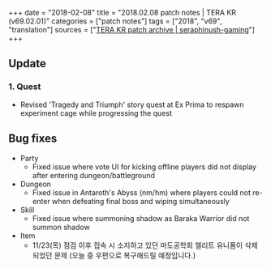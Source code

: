 +++
date = "2018-02-08"
title = "2018.02.08 patch notes | TERA KR (v69.02.01)"
categories = ["patch notes"]
tags = ["2018", "v69", "translation"]
sources = ["[TERA KR patch archive | seraphinush-gaming](/ko/patch/2018/v69-02-01)"]
+++

## Update

### **1.** Quest
- Revised 'Tragedy and Triumph' story quest at Ex Prima to respawn experiment cage while progressing the quest

## Bug fixes

- Party
  - Fixed issue where vote UI for kicking offline players did not display after entering dungeon/battleground
- Dungeon
  - Fixed issue in Antaroth's Abyss (nm/hm) where players could not re-enter when defeating final boss and wiping simultaneously
- Skill
  - Fixed issue where summoning shadow as Baraka Warrior did not summon shadow
- Item
  - 11/23(목) 점검 이후 접속 시 소지하고 있던 마도공학회 엘리트 유니폼이 삭제되었던 문제 (오늘 중 우편으로 복구해드릴 예정입니다.)

